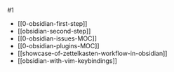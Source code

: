  
#1
- [[0-obsidian-first-step]]
- [[obsidian-second-step]]
- [[0-obsidian-issues-MOC]]
- [[0-obsidian-plugins-MOC]]
- [[showcase-of-zettelkasten-workflow-in-obsidian]]
- [[obsidian-with-vim-keybindings]]